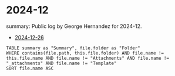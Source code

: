 # 2024-12

summary: Public log by George Hernandez for 2024-12.

- [2024-12-26](2024-12-26.md)

```dataview
TABLE summary as "Summary", file.folder as "Folder"
WHERE contains(file.path, this.file.folder) AND file.name != this.file.name AND file.name != "Attachments" AND file.name != "_attachments" AND file.name != "Template"
SORT file.name ASC
```
